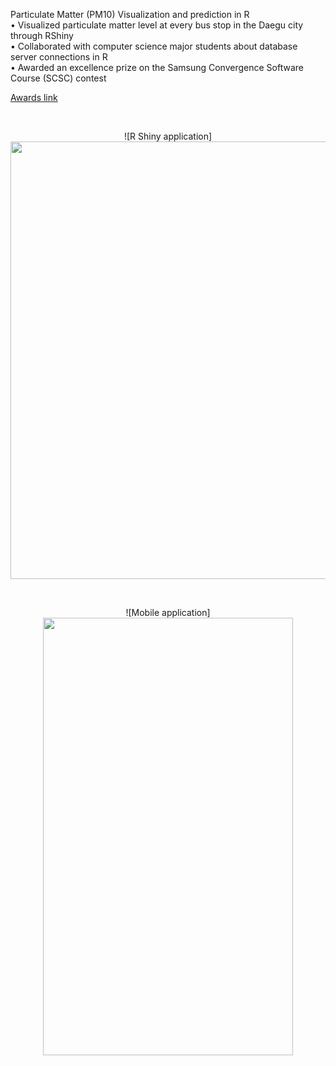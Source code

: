 Particulate Matter (PM10) Visualization and prediction in R  
• Visualized particulate matter level at every bus stop in the Daegu city through RShiny  
• Collaborated with computer science major students about database server connections in R  
• Awarded an excellence prize on the Samsung Convergence Software Course (SCSC) contest  

[Awards link](https://drive.google.com/file/d/1m1GseyUlxR8DF_sroxxCxK0aeMw3wS9R/view?usp=sharing, "SCSC exellence award")

<br>
<p align="middle">
![R Shiny application]<img src="https://user-images.githubusercontent.com/50762980/130417706-45094abc-b547-446c-955c-297a5b7c6840.gif" width="700px">
</p>

<br>
<p align="middle">
![Mobile application]<img src="https://user-images.githubusercontent.com/50762980/130418261-3345dbb3-9ee8-48eb-a483-0341b8edf1b1.gif" width="400px" height="700">
</p>
